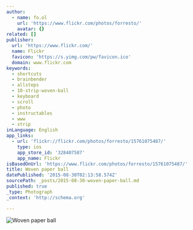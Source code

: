 ```yaml
---
author:
  - name: fo.ol
    url: 'https://www.flickr.com/photos/forresto/'
    avatar: {}
related: []
publisher:
  url: 'https://www.flickr.com/'
  name: Flickr
  favicon: 'https://s.yimg.com/pw/favicon.ico'
  domain: www.flickr.com
keywords:
  - shortcuts
  - brainbender
  - allsteps
  - 10-strip-woven-ball
  - keyboard
  - scroll
  - photo
  - instructables
  - www
  - strip
inLanguage: English
app_links:
  - url: 'flickr://flickr.com/photos/forresto/15761075487/'
    type: ios
    app_store_id: '328407587'
    app_name: Flickr
isBasedOnUrl: 'https://www.flickr.com/photos/forresto/15761075487/'
title: Woven paper ball
datePublished: '2015-08-30T02:13:58.574Z'
sourcePath: _posts/2015-08-30-woven-paper-ball.md
published: true
_type: Photograph
_context: 'http://schema.org'

---
```

![Woven paper ball](https://farm8.staticflickr.com/7518/15761075487_202c5aaa59_b.jpg)